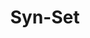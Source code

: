 ---
title: "Syn-Set"

categories: ['']

tags: ['Syn', 'Set']

arwords: 'فئة المترادفات'

arexps: []

enwords: ['Syn-Set']

enexps: []

arlexicons: 'ف'

enlexicons: 'S'

authors: ['Ruqayya Roshdy']

translators: ['']

citations: 'مقدمة في حوسبة اللغة العربية'

sources: 'مركز الملك عبدالله بن عبدالعزيز الدولي لخدمة اللغة العربية'

slug: ""
---